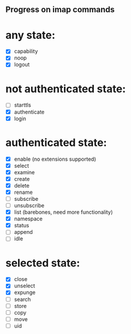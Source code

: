 ## Progress on imap commands

# any state:
- [X] capability
- [X] noop
- [X] logout
# not authenticated state:
- [ ] starttls
- [X] authenticate
- [X] login
# authenticated state:
- [X] enable (no extensions supported)
- [X] select
- [X] examine
- [X] create
- [X] delete
- [X] rename
- [ ] subscribe
- [ ] unsubscribe
- [X] list (barebones, need more functionality)
- [X] namespace
- [X] status
- [ ] append
- [ ] idle
# selected state:
- [X] close
- [X] unselect
- [X] expunge
- [ ] search
- [ ] store
- [ ] copy
- [ ] move
- [ ] uid
